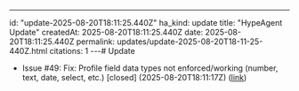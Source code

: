 ---
id: "update-2025-08-20T18:11:25.440Z"
ha_kind: update
title: "HypeAgent Update"
createdAt: 2025-08-20T18:11:25.440Z
date: 2025-08-20T18:11:25.440Z
permalink: updates/update-2025-08-20T18-11-25-440Z.html
citations: 1
---# Update

- Issue #49: Fix: Profile field data types not enforced/working (number, text, date, select, etc.) [closed] (2025-08-20T18:11:17Z) ([link](https://github.com/noahcoffey/bizd/issues/49))

